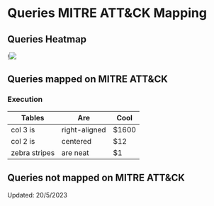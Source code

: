 # Queries MITRE ATT&CK Mapping

## Queries Heatmap

!<img src="https://github.com/cyb3rmik3/KQL-threat-hunting-queries/blob/main/Threat%20Hunting/images/mitreattackheatmap.svg">

## Queries mapped on MITRE ATT&CK

### Execution

| Tables        | Are           | Cool  |
|---------------|---------------|-------|
| col 3 is      | right-aligned | $1600 |
| col 2 is      | centered      |   $12 |
| zebra stripes | are neat      |    $1 |

## Queries not mapped on MITRE ATT&CK

Updated: 20/5/2023

